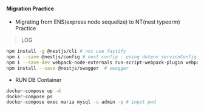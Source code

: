 #### Migration Practice  

- Migrating from ENS(express node sequelize) to NT(nest typeorm) Practice


> LOG 

```bash
npm install -g @nestjs/cli # not use fastify
npm i --save @nestjs/config # nest config : using dotenv serviceConfig 
npm i --save-dev webpack-node-externals run-script-webpack-plugin webpack # hot realod 
npm install --save @nestjs/swagger  # swagger 
```


</hr>

- RUN DB Container 

```bash 
docker-compose up -d
docker-compose ps
docker-compose exec maria mysql -u admin -p # input pwd 
```

